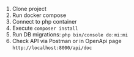 1. Clone project
2. Run docker compose
3. Connect to php container
4. Execute `composer install`
5. Run DB migrations: `php bin/console do:mi:mi`
6. Check API via Postman or in OpenApi page `http://localhost:8000/api/doc`
